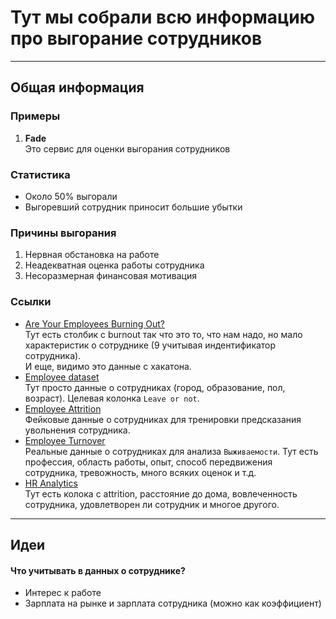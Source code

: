 # Тут мы собрали всю информацию про выгорание сотрудников

---

## Общая информация

### Примеры
1. **Fade**<br>
   Это сервис для оценки выгорания сотрудников

### Статистика
 - Около 50% выгорали
 - Выгоревший сотрудник приносит большие убытки

### Причины выгорания
 1. Нервная обстановка на работе
 2. Неадекватная оценка работы сотрудника
 3. Несоразмерная финансовая мотивация

### Ссылки
- [Are Your Employees Burning Out?](https://www.kaggle.com/datasets/blurredmachine/are-your-employees-burning-out?select=test.csv)<br>
Тут есть столбик с burnout так что это то, что нам надо, но мало характеристик о сотруднике (9 учитывая индентификатор сотрудника). <br>И еще, видимо это данные с хакатона.
- [Employee dataset](https://www.kaggle.com/datasets/tawfikelmetwally/employee-dataset)<br>
Тут просто данные о сотрудниках (город, образование, пол, возраст). Целевая колонка `Leave or not`.
- [Employee Attrition](https://www.kaggle.com/datasets/HRAnalyticRepository/employee-attrition-data)<br>
Фейковые данные о сотрудниках для тренировки предсказания увольнения сотрудника.
- [Employee Turnover](https://www.kaggle.com/datasets/davinwijaya/employee-turnover/data)<br>
Реальные данные о сотрудниках для анализа `Выживаемости`. Тут есть профессия, область работы, опыт, способ передвижения сотрудника, тревожность,
много всяких оценок и т.д.
- [HR Analytics](https://www.kaggle.com/datasets/rishikeshkonapure/hr-analytics-prediction)<br>
Тут есть колока с attrition, расстояние до дома, вовлеченность сотрудника, удовлетворен ли сотрудник и многое другого.

---

## Идеи
#### Что учитывать в данных о сотруднике?
 - Интерес к работе
 - Зарплата на рынке и зарплата сотрудника (можно как коэффициент)
